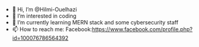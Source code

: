 - 👋 Hi, I’m @Hilmi-Ouelhazi
- 👀 I’m interested in coding 
- 🌱 I’m currently learning MERN stack and some cybersecurity staff
- 📫 How to reach me:
 Facebook:https://www.facebook.com/profile.php?id=100076786564392


